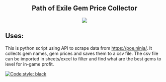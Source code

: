 <h2 align="center">Path of Exile Gem Price Collector</h2>
<p align=center>
    <a href="https://www.pathofexile.com/" title="Path of Exile Website">
      <img align="center" src="https://web.poecdn.com/protected/image/layout/lakeofkalandralogo.png?v=1662291060302.69&key=hpNs3Pfa9jU2LLSbRyZVnQ" />
    </a>
</p>

## Uses:
This is python script using API to scrape data from https://poe.ninja/. 
It collects gem names, gem prices and saves them to a csv file. 
The csv file can be imported in sheets/excel to filter and find what are the best gems to level for in-game profit.

[![Code style: black](https://img.shields.io/badge/code%20style-black-000000.svg)](https://github.com/psf/black)